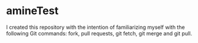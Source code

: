 # amineTest
I created this repository with the intention of familiarizing myself with the following Git commands: fork, pull requests, git fetch, git merge and git pull.
